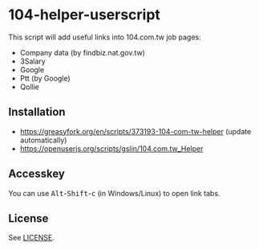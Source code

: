 # 104-helper-userscript

This script will add useful links into 104.com.tw job pages:

* Company data (by findbiz.nat.gov.tw)
* 3Salary
* Google
* Ptt (by Google)
* Qollie

## Installation

* https://greasyfork.org/en/scripts/373193-104-com-tw-helper (update automatically)
* https://openuserjs.org/scripts/gslin/104.com.tw_Helper

## Accesskey

You can use <kbd>Alt</kbd>-<kbd>Shift</kbd>-<kbd>c</kbd> (in Windows/Linux) to open link tabs.

## License

See [LICENSE](LICENSE).
